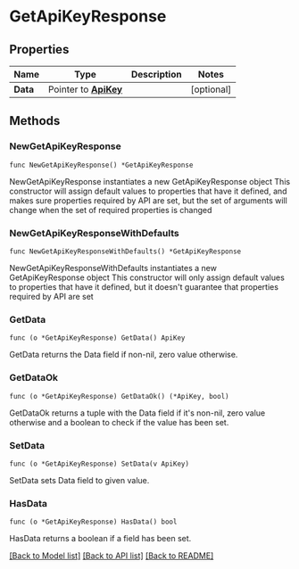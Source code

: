 # GetApiKeyResponse

## Properties

Name | Type | Description | Notes
------------ | ------------- | ------------- | -------------
**Data** | Pointer to [**ApiKey**](ApiKey.md) |  | [optional] 

## Methods

### NewGetApiKeyResponse

`func NewGetApiKeyResponse() *GetApiKeyResponse`

NewGetApiKeyResponse instantiates a new GetApiKeyResponse object
This constructor will assign default values to properties that have it defined,
and makes sure properties required by API are set, but the set of arguments
will change when the set of required properties is changed

### NewGetApiKeyResponseWithDefaults

`func NewGetApiKeyResponseWithDefaults() *GetApiKeyResponse`

NewGetApiKeyResponseWithDefaults instantiates a new GetApiKeyResponse object
This constructor will only assign default values to properties that have it defined,
but it doesn't guarantee that properties required by API are set

### GetData

`func (o *GetApiKeyResponse) GetData() ApiKey`

GetData returns the Data field if non-nil, zero value otherwise.

### GetDataOk

`func (o *GetApiKeyResponse) GetDataOk() (*ApiKey, bool)`

GetDataOk returns a tuple with the Data field if it's non-nil, zero value otherwise
and a boolean to check if the value has been set.

### SetData

`func (o *GetApiKeyResponse) SetData(v ApiKey)`

SetData sets Data field to given value.

### HasData

`func (o *GetApiKeyResponse) HasData() bool`

HasData returns a boolean if a field has been set.


[[Back to Model list]](../README.md#documentation-for-models) [[Back to API list]](../README.md#documentation-for-api-endpoints) [[Back to README]](../README.md)


